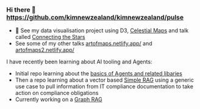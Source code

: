 ### Hi there 👋https://github.com/kimnewzealand/kimnewzealand/pulse

- 🔭 See my data visualisation project using D3, [Celestial Maps](https://observablehq.com/@kimnewzealand/celestial-maps) and talk called [Connecting the Stars](https://connected-stars.netlify.app/)
- See some of my other talks [artofmaps.netlify.app/](artofmaps.netlify.app/) and [artofmaps2.netlify.app/](artofmaps2.netlify.app/)

I have recently been learning about AI tooling and Agents:

- Initial repo learning about the [basics of Agents and related libaries](https://github.com/kimnewzealand/agent-tutorial)
- Then a repo learning about a vector based [Simple RAG](https://github.com/kimnewzealand/rag-tutorial) using a generic use case to pull information from IT compliance documentation to take action on compliance obligations
- Currently working on a [Graph RAG](https://github.com/kimnewzealand/graphrag-tutorial)


